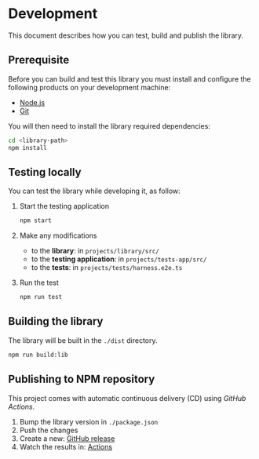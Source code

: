 # Development

This document describes how you can test, build and publish the library.

## Prerequisite

Before you can build and test this library you must install and configure the following products on your development machine:

* [Node.js][nodejs]
* [Git][git]

You will then need to install the library required dependencies:

```sh
cd <library-path>
npm install
```

## Testing locally

You can test the library while developing it, as follow:

1. Start the testing application

   ```sh
   npm start
   ```

2. Make any modifications

   * to the **library**: in `projects/library/src/`
   * to the **testing application**: in `projects/tests-app/src/`
   * to the **tests**: in `projects/tests/harness.e2e.ts`

3. Run the test

   ```sh
   npm run test
   ```

## Building the library

The library will be built in the `./dist` directory.

```sh
npm run build:lib
```

## Publishing to NPM repository

This project comes with automatic continuous delivery (CD) using *GitHub Actions*.

1. Bump the library version in `./package.json`
2. Push the changes
3. Create a new: [GitHub release](https://github.com/badisi/auth-js/releases/new)
4. Watch the results in: [Actions](https://github.com/badisi/auth-js/actions)



[git]: https://git-scm.com/
[nodejs]: https://nodejs.org/

